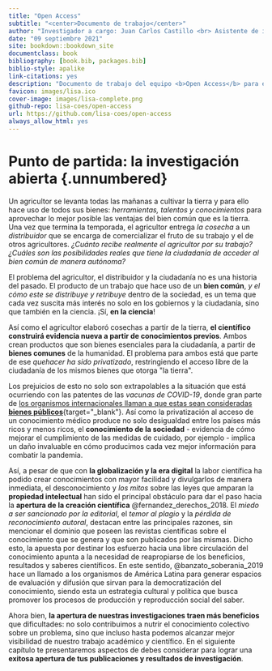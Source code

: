 ```yaml
---
title: "Open Access"
subtitle: "<center>Documento de trabajo</center>"
author: "Investigador a cargo: Juan Carlos Castillo <br> Asistente de investigación: Valentina Andrade <br> Pasante: Vanessa Leyton"
date: "09 septiembre 2021"
site: bookdown::bookdown_site
documentclass: book
bibliography: [book.bib, packages.bib]
biblio-style: apalike
link-citations: yes
description: "Documento de trabajo del equipo <b>Open Access</b> para el Laboratorio de Ciencia Social Abierta"
favicon: images/lisa.ico
cover-image: images/lisa-complete.png
github-repo: lisa-coes/open-access
url: https://github.com/lisa-coes/open-access
always_allow_html: yes
---
```


# Punto de partida: la investigación abierta {.unnumbered}

Un agricultor se levanta todas las mañanas a cultivar la tierra y para ello hace uso de todos sus bienes: *herramientas, talentos y conocimientos* para aprovechar lo mejor posible las ventajas del bien común que es la tierra. Una vez que termina la temporada, el agricultor entrega *la cosecha* a un *distribuidor* que se encarga de comercializar el fruto de su trabajo y el de otros agricultores. *¿Cuánto recibe realmente el agricultor por su trabajo?* *¿Cuáles son las posibilidades reales que tiene la ciudadanía de acceder al bien común de manera autónoma?*

El problema del agricultor, el distribuidor y la ciudadanía no es una historia del pasado. El producto de un trabajo que hace uso de un **bien común**, *y el cómo este se distribuye y retribuye* dentro de la sociedad, es un tema que cada vez suscita más interés no solo en los gobiernos y la ciudadanía, sino que también en la ciencia. ¡Sí, **en la ciencia**!

Así como el agricultor elaboró cosechas a partir de la tierra, **el científico construirá evidencia nueva a partir de conocimientos previos**. Ambos crean productos que son bienes esenciales para la ciudadanía, a partir de **bienes comunes** de la humanidad. El problema para ambos está que parte de ese *quehacer ha sido privatizado*, restringiendo el acceso libre de la ciudadanía de los mismos bienes que otorga "la tierra".

Los prejuicios de esto no solo son extrapolables a la situación que está ocurriendo con las patentes de las *vacunas de COVID-19*, donde gran parte de [los organismos internacionales llaman a que estas sean consideradas **bienes públicos**](https://en.unesco.org/news/unesco-calls-covid-19-vaccines-be-considered-global-public-good){target="_blank"}. Así como la privatización al acceso de un conocimiento médico produce no solo desigualdad entre los países más ricos y menos ricos, el **conocimiento de la sociedad** - evidencia de cómo mejorar el cumplimiento de las medidas de cuidado, por ejemplo - implica un daño invaluable en cómo producimos cada vez mejor información para combatir la pandemia.

Así, a pesar de que con **la globalización y la era digital** la labor científica ha podido crear conocimientos con mayor facilidad y divulgarlos de manera inmediata, el desconocimiento y *los mitos* sobre las leyes que amparan la **propiedad intelectual** han sido el principal obstáculo para dar el paso hacia la **apertura de la creación científica** @fernandez_derechos_2018. El *miedo a ser sancionado por la editorial*, el *temor al plagio* y la *pérdida de reconocimiento autoral*, destacan entre las principales razones, sin mencionar el dominio que poseen las revistas científicas sobre el conocimiento que se genera y que son publicados por las mismas. Dicho esto, la apuesta por destinar los esfuerzo hacia una libre circulación del conocimiento apunta a la necesidad de reapropiarse de los beneficios, resultados y saberes científicos. En este sentido, @banzato_soberania_2019 hace un llamado a los organismos de América Latina para generar espacios de evaluación y difusión que sirvan para la democratización del conocimiento, siendo esta un estrategia cultural y política que busca promover los procesos de producción y reproducción social del saber.  

Ahora bien, **la apertura de nuestras investigaciones traen más beneficios** que dificultades: no solo contribuimos a nutrir el conocimiento colectivo sobre un problema, sino que incluso hasta podemos alcanzar mejor visibilidad de nuestro trabajo académico y científico. En el siguiente capítulo te presentaremos aspectos de debes considerar para lograr una **exitosa apertura de tus publicaciones y resultados de investigación**.


